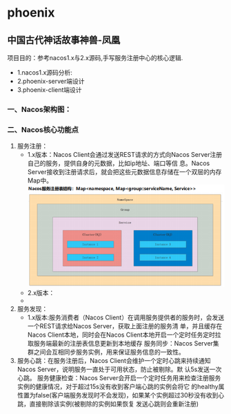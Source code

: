 # phoenix
## 中国古代神话故事神兽-凤凰
  项目目的：参考nacos1.x与2.x源码,手写服务注册中心的核心逻辑.
  - 1.nacos1.x源码分析:
  - 2.phoenix-server端设计
  - 3.phoenix-client端设计
   
###  一、Nacos架构图：

###  二、Nacos核心功能点
1. 服务注册： 
    - 1.x版本：Nacos Client会通过发送REST请求的方式向Nacos Server注册自己的服务，提供自身的元数据，比如ip地址、端口等信
   息。Nacos Server接收到注册请求后，就会把这些元数据信息存储在一个双层的内存Map中。
   ![img.png](a_doc/img.png) </br>
    - 2.x版本：
    - 
2. 服务发现：
   - 1.x版本:服务消费者（Nacos Client）在调用服务提供者的服务时，会发送一个REST请求给Nacos Server，获取上面注册的服务清
        单，并且缓存在Nacos Client本地，同时会在Nacos Client本地开启一个定时任务定时拉取服务端最新的注册表信息更新到本地缓存
        服务同步：Nacos Server集群之间会互相同步服务实例，用来保证服务信息的一致性。
3. 服务心跳：在服务注册后，Nacos Client会维护一个定时心跳来持续通知Nacos Server，说明服务一直处于可用状态，防止被剔除。默
   认5s发送一次心跳。
   服务健康检查：Nacos Server会开启一个定时任务用来检查注册服务实例的健康情况，对于超过15s没有收到客户端心跳的实例会将它
   的healthy属性置为false(客户端服务发现时不会发现)，如果某个实例超过30秒没有收到心跳，直接剔除该实例(被剔除的实例如果恢复
   发送心跳则会重新注册)

